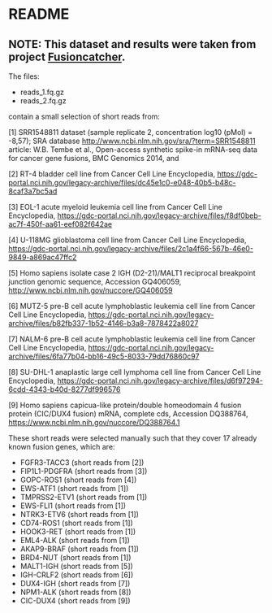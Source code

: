 # README

## NOTE: This dataset and results were taken from project [Fusioncatcher](https://github.com/ndaniel/fusioncatcher/tree/master/test).

The files:
- reads_1.fq.gz
- reads_2.fq.gz

contain a small selection of short reads from:

[1]  SRR1548811 dataset (sample replicate 2, concentration log10 (pMol) = -8,57);
     SRA database http://www.ncbi.nlm.nih.gov/sra/?term=SRR1548811
     article: W.B. Tembe et al., Open-access synthetic spike-in mRNA-seq data
     for cancer gene fusions, BMC Genomics 2014, and

[2] RT-4 bladder cell line from Cancer Cell Line Encyclopedia,
     https://gdc-portal.nci.nih.gov/legacy-archive/files/dc45e1c0-e048-40b5-b48c-8caf3a7bc5ad

[3] EOL-1 acute myeloid leukemia cell line from Cancer Cell Line Encyclopedia,
     https://gdc-portal.nci.nih.gov/legacy-archive/files/f8df0beb-ac7f-450f-aa61-eef082f642ae

[4] U-118MG glioblastoma cell line from Cancer Cell Line Encyclopedia,
     https://gdc-portal.nci.nih.gov/legacy-archive/files/2c1a4f66-567b-46e0-9849-a869ac47ffc2

[5] Homo sapiens isolate case 2 IGH (D2-21)/MALT1 reciprocal breakpoint junction 
    genomic sequence, Accession GQ406059,
     http://www.ncbi.nlm.nih.gov/nuccore/GQ406059

[6] MUTZ-5 pre-B cell acute lymphoblastic leukemia cell line from Cancer 
    Cell Line Encyclopedia,
     https://gdc-portal.nci.nih.gov/legacy-archive/files/b82fb337-1b52-4146-b3a8-7878422a8027

[7] NALM-6 pre-B cell acute lymphoblastic leukemia cell line from Cancer 
    Cell Line Encyclopedia,
     https://gdc-portal.nci.nih.gov/legacy-archive/files/6fa77b04-bb16-49c5-8033-79dd76860c97

[8] SU-DHL-1 anaplastic large cell lymphoma cell line from Cancer Cell Line 
    Encyclopedia,
     https://gdc-portal.nci.nih.gov/legacy-archive/files/d6f97294-6cdd-4343-b40d-8277df996576

[9] Homo sapiens capicua-like protein/double homeodomain 4 fusion protein 
    (CIC/DUX4 fusion) mRNA, complete cds, Accession DQ388764,
     https://www.ncbi.nlm.nih.gov/nuccore/DQ388764.1

These short reads were selected manually such that they cover 17 already known fusion 
genes, which are:

- FGFR3-TACC3  (short reads from [2])
- FIP1L1-PDGFRA  (short reads from [3])
- GOPC-ROS1  (short reads from [4])
- EWS-ATF1  (short reads from [1])
- TMPRSS2-ETV1  (short reads from [1])
- EWS-FLI1  (short reads from [1])
- NTRK3-ETV6  (short reads from [1])
- CD74-ROS1  (short reads from [1])
- HOOK3-RET  (short reads from [1])
- EML4-ALK  (short reads from [1])
- AKAP9-BRAF  (short reads from [1])
- BRD4-NUT  (short reads from [1]) 
- MALT1-IGH  (short reads from [5])
- IGH-CRLF2  (short reads from [6])
- DUX4-IGH  (short reads from [7])
- NPM1-ALK  (short reads from [8])
- CIC-DUX4  (short reads from [9])

